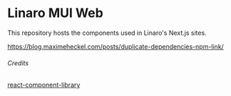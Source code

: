 # Linaro MUI Web

This repository hosts the components used in Linaro's Next.js sites.

https://blog.maximeheckel.com/posts/duplicate-dependencies-npm-link/

###### Credits

[react-component-library](https://github.com/HarveyD/react-component-library)

